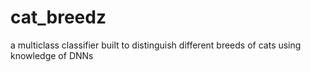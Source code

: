 # cat_breedz
a multiclass classifier built to distinguish different breeds of cats using knowledge of DNNs 

